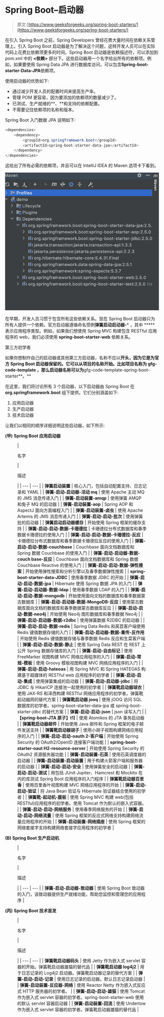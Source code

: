 # Spring Boot–启动器

> 原文:[https://www.geeksforgeeks.org/spring-boot-starters/](https://www.geeksforgeeks.org/spring-boot-starters/)

在引入 Spring Boot 之前，Spring Developers 曾经花费大量时间在依赖关系管理上。引入 Spring Boot 启动器是为了解决这个问题，这样开发人员可以在实际代码上花费比依赖项更多的时间。Spring Boot 启动器是依赖描述符，可以添加到 pom.xml 中的 **<依赖>** 部分下。这些启动器用一个名字给出所有的依赖项。例如，如果要使用 Spring Data JPA 进行数据库访问，可以包含**Spring-boot-starter-Data-JPA**依赖项。

使用启动器的优势如下:

*   通过减少开发人员的配置时间来提高生产率。
*   管理 POM 更容易，因为要添加的依赖项的数量减少了。
*   已测试、生产就绪的**、**和支持的依赖配置。
*   不需要记住依赖项的名称和版本。

Spring Boot 入门数据 JPA 说明如下:

```java
<dependencies>
    <dependency>
        <groupId>org.springframework.boot</groupId>
        <artifactId>spring-boot-starter-data-jpa</artifactId>
    </dependency>
</dependencies>
```

这给出了所有必需的依赖项，并且可以在 IntelliJ IDEA 的 Maven 选项卡下看到。

![Spring Boot Data JPA dependencies](img/7daf88b58ed33dbb47b3239442090db7.png)

在早期，开发人员习惯于包含所有这些依赖关系。现在 Spring Boot 启动器只为所有人提供一个依赖。官方启动器遵循命名惯例**弹簧启动启动器-*** ，其中 ***** 表示应用程序类型。例如，如果我们想使用 Spring MVC 构建包含 RESTful 应用程序的 web，我们必须使用 **spring-boot-starter-web** 依赖关系。

第三方初学者

如果你想制作自己的启动器或其他第三方启动器，名称不应以**开头，因为它是为官方 Spring Boot 启动器保留的。它可以从项目的名称开始。比如项目名称为 **gfg-code-template** ，那么启动器名称可以为**gfg-code-template-spring-boot-starter**。**

在这里，我们将讨论所有 3 个启动器，以下启动器由 Spring Boot 在 **org.springframework.boot** 组下提供。它们分别涵盖如下:

1.  应用启动器
2.  生产启动器
3.  技术启动器

让我们以相同的顺序详细说明这些启动器，如下所示:

**(甲)** **Spring Boot 应用启动器**

<figure class="table">

| 

名字

 | 

描述

 |
| --- | --- |
| **弹簧启动装置** | 核心入门，包括自动配置支持、日志记录和 YAML |
| **弹簧-启动-启动器-活动 mq** | 使用 Apache 主动 MQ 的 JMS 消息传递入门 |
| **弹簧-启动装置-amqp** | 使用弹簧 AMQP 和兔子 MQ 的启动器 |
| **弹簧-启动装置-aop** | Spring AOP 和 AspectJ 面向方面编程入门 |
| **弹簧-启动装置-卤虫** | 使用 Apache Artemis 的 JMS 消息传递入门 |
| **弹簧-启动-启动-批次** | 使用弹簧批的启动器 |
| **弹簧启动启动器缓存** | 开始使用 Spring 框架的缓存支持 |
| **弹簧-启动-启动-数据-卡珊德拉** | 卡珊德拉分布式数据库和春季数据卡珊德拉的使用入门 |
| **弹簧-启动-启动-数据-卡珊德拉-反应** | 卡珊德拉分布式数据库和春季数据卡珊德拉反应的使用入门 |
| **弹簧-启动-启动-数据-couchbase** | Couchbase 面向文档数据库和 Spring 数据 Couchbase 的使用入门 |
| **弹簧-启动-启动器-数据-couch base-反应** | Couchbase 面向文档数据库和 Spring 数据 Couchbase Reactive 的使用入门 |
| **弹簧-启动-启动-数据-弹性搜索** | 开始使用弹性搜索和分析引擎以及春季数据弹性搜索 |
| **spring-boot-starter-data-JDBC** | 使用春季数据 JDBC 的开始 |
| **弹簧-启动-启动-数据-jpa** | Hibernate 使用 Spring 数据 JPA 的入门 |
| **弹簧-启动-启动器-数据-ldap** | 使用春季数据 LDAP 的入门 |
| **弹簧-启动-启动-数据-mongodb** | 开始使用面向文档的数据库和春季数据蒙古数据库 |
| **弹簧-启动-启动器-数据-MongoDB-反应** | 使用蒙古数据库面向文档的数据库和春季数据蒙古数据库反应 |
| **弹簧-启动-启动-数据-neo4j** | 开始使用 Neo4j 图形数据库和春季数据 Neo4j |
| **弹簧-启动-启动器-数据-r2dbc** | 使用弹簧数据 R2DBC 的启动器 |
| **弹簧-启动-启动-数据-redis** | Spring Data Redis 和莴苣客户端使用 Redis 键值数据存储的入门 |
| **弹簧-启动-启动器-数据-重传-反作用** | 开始使用 Redis 键值数据存储与春季数据 Redis 反应和生菜客户端 |
| **弹簧-启动-启动-数据-静止** | 使用 Spring Data REST 在 REST 上公开 Spring 数据存储库的入门 |
| **弹簧-启动-自由标记** | 使用 FreeMarker 视图构建 MVC 网络应用程序的入门 |
| **弹簧-启动-常规-模板** | 使用 Groovy 模板视图构建 MVC 网络应用程序的入门 |
| **弹簧-启动-启动-hateoas** | 用 Spring MVC 和 Spring HATEOAS 构建基于超媒体的 RESTful web 应用程序的初学者 |
| **弹簧-启动-启动-集成** | 使用弹簧集成的启动器 |
| **弹簧-启动-启动器-jdbc** | 将 JDBC 与 HikariCP 连接池一起使用的初学者 |
| **弹簧靴启动器球衣** | 使用 JAX-RS 和泽西构建 RESTful 网络应用程序的初学者。弹簧靴起动器网的替代方案 |
| **弹簧靴启动器 jooq** | 使用 jOOQ 访问 SQL 数据库的初学者。spring-boot-starter-data-jpa 或 spring-boot-starter-jdbc 的替代方案 |
| **弹簧-启动-启动-json** | json 读写入门 |
| **【spring-boot-JTA 原子】t1]** | 使用 Atomikos 的 JTA 事务启动器 |
| **弹簧靴启动器邮件** | 开始使用 Java 邮件和 Spring 框架的电子邮件发送支持 |
| **弹簧靴启动器胡子** | 使用小胡子视图构建网络应用程序的入门 |
| **弹簧-启动-启动-oauth 2-客户端** | 开始使用 Spring Security 的 OAuth2/OpenID 连接客户端功能 |
| **spring-boot-starter-oaut H2-resource-server** | 开始使用 Spring Security 的 OAuth2 资源服务器功能 |
| **弹簧-启动装置-石英** | 使用石英调度器的启动器 |
| **弹簧-启动装置-启动装置** | 用于构建火箭客户端和服务器的启动器 |
| **弹簧-启动-启动-安全** | 使用弹簧安全的启动器 |
| **弹簧-启动-启动-测试** | 用包括 JUnit Jupiter、Hamcrest 和 Mockito 在内的库测试 Spring Boot 应用程序的入门程序 |
| **弹簧靴启动器百里香** | 使用百里香叶视图构建 MVC 网络应用程序的开始 |
| **弹簧-启动-启动-验证** | 将 Java Bean 验证与 Hibernate 验证器结合使用的初学者 |
| **弹簧靴-起动机-腹板** | 使用 Spring MVC 构建 web(包括 RESTful)应用程序的初学者。使用 Tomcat 作为默认的嵌入式容器。 |
| **弹簧-启动-启动-网络服务** | 使用春季网络服务的开始 |
| **弹簧-启动-启动-网络流量** | 使用 Spring 框架的反应式网络支持构建网络流量应用程序的开始 |
| **弹簧-启动装置-网络插座** | 使用 Spring 框架的网络套接字支持构建网络套接字应用程序的初学者 |

</figure>

**(B)** **Spring Boot 生产启动机**

<figure class="table">

| 

名字

 | 

描述

 |
| --- | --- |
| **弹簧-启动-启动器-致动器** | 使用 Spring Boot 致动器的入门，该致动器提供生产就绪功能，帮助您监控和管理您的应用程序 |

</figure>

**(丙)** **Spring Boot 技术首发**

<figure class="table">

| 

名字

 | 

描述

 |
| --- | --- |
| **弹簧靴启动器码头** | 使用 Jetty 作为嵌入式 servlet 容器的开始。弹簧靴启动器雄猫的替代品 |
| **弹簧靴启动器 log4j2** | 用于日志记录的 Log4j2 启动器。弹簧靴启动器记录的替代方案 |
| **弹簧-启动-启动-记录** | 使用日志记录的启动器。默认日志记录启动器 |
| **弹簧-启动装置-反应器-网络** | 使用 Reactor Netty 作为嵌入式反应式 HTTP 服务器的初学者。 |
| **弹簧-启动-启动-雄猫** | 使用 Tomcat 作为嵌入式 servlet 容器的初学者。spring-boot-starter-web 使用的默认 servlet 容器启动器 |
| **弹簧-启动装置-回流** | 使用 Undertow 作为嵌入式 servlet 容器的初学者。弹簧靴启动器雄猫的替代品 |

</figure>